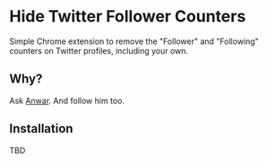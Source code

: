 # Hide Twitter Follower Counters

Simple Chrome extension to remove the "Follower" and "Following" counters on Twitter profiles, including your own.

## Why?

Ask [Anwar](https://twitter.com/a_batte). And follow him too.

## Installation

TBD
